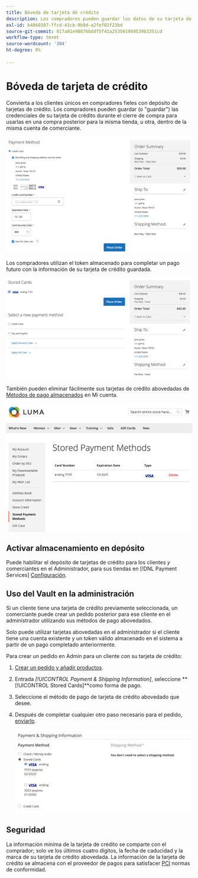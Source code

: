 ```yaml
---
title: Bóveda de tarjeta de crédito
description: Los compradores pueden guardar los datos de su tarjeta de crédito para futuras compras.
exl-id: b4060307-ffcd-41cb-9b9d-a2fef02f23bd
source-git-commit: 817a01e98876bddf5f41a253501984539b3351cd
workflow-type: tm+mt
source-wordcount: '304'
ht-degree: 0%

---
```


# Bóveda de tarjeta de crédito

Convierta a los clientes únicos en compradores fieles con depósito de tarjetas de crédito. Los compradores pueden guardar (o &quot;guardar&quot;) las credenciales de su tarjeta de crédito durante el cierre de compra para usarlas en una compra posterior para la misma tienda, u otra, dentro de la misma cuenta de comerciante.

![Guarda su tarjeta de crédito para usarla más tarde](assets/save-card-for-later.png)

Los compradores utilizan el token almacenado para completar un pago futuro con la información de su tarjeta de crédito guardada.

![Usar credenciales almacenadas para futuras compras](assets/use-stored-card.png)

También pueden eliminar fácilmente sus tarjetas de crédito abovedadas de [Métodos de pago almacenados](https://docs.magento.com/user-guide/customers/account-dashboard-stored-payment-methods.html) en Mi cuenta.

![Métodos de pago almacenados en Mi cuenta](assets/stored-payment-methods.png)

## Activar almacenamiento en depósito

Puede habilitar el depósito de tarjetas de crédito para los clientes _y_ comerciantes en el Administrador, para sus tiendas en [!DNL Payment Services] [Configuración](settings.md#card-vaulting).

## Uso del Vault en la administración

Si un cliente tiene una tarjeta de crédito previamente seleccionada, un comerciante puede crear un pedido posterior para ese cliente en el administrador utilizando sus métodos de pago abovedados.

Solo puede utilizar tarjetas abovedadas en el administrador si el cliente tiene una cuenta existente y un token válido almacenado en el sistema a partir de un pago completado anteriormente.

Para crear un pedido en Admin para un cliente con su tarjeta de crédito:

1. [Crear un pedido y añadir productos](https://experienceleague.adobe.com/docs/commerce-admin/stores-sales/point-of-purchase/assist/customer-account-create-order.html).
1. Entrada _[!UICONTROL Payment & Shipping Information]_, seleccione **[!UICONTROL Stored Cards]**como forma de pago.
1. Seleccione el método de pago de tarjeta de crédito abovedado que desee.
1. Después de completar cualquier otro paso necesario para el pedido, [enviarlo](https://experienceleague.adobe.com/docs/commerce-admin/stores-sales/point-of-purchase/assist/customer-account-create-order.html?lang=en#step-3%3A-submit-the-order).

   ![Usar tarjeta de crédito abovedada en Admin para el cliente](assets/admin-vaultedcard.png)

## Seguridad

La información mínima de la tarjeta de crédito se comparte con el comprador; solo ve los últimos cuatro dígitos, la fecha de caducidad y la marca de su tarjeta de crédito abovedada. La información de la tarjeta de crédito se almacena con el proveedor de pagos para satisfacer [PCI](security.md#PCI-compliance) normas de conformidad.
